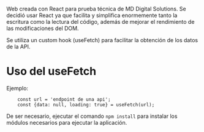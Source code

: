 Web creada con React para prueba técnica de MD Digital Solutions. Se decidió usar React ya que facilita y simplifica enormemente tanto la escritura como la lectura del código, además de mejorar el rendimiento de las modificaciones del DOM.

Se utiliza un custom hook (useFetch) para facilitar la obtención de los datos de la API.

# Uso del useFetch

Ejemplo:

```
    const url = 'endpoint de una api';
    const {data: null, loading: true} = useFetch(url);
```

De ser necesario, ejecutar el comando ```npm install``` para instalar los módulos necesarios para ejecutar la aplicación.